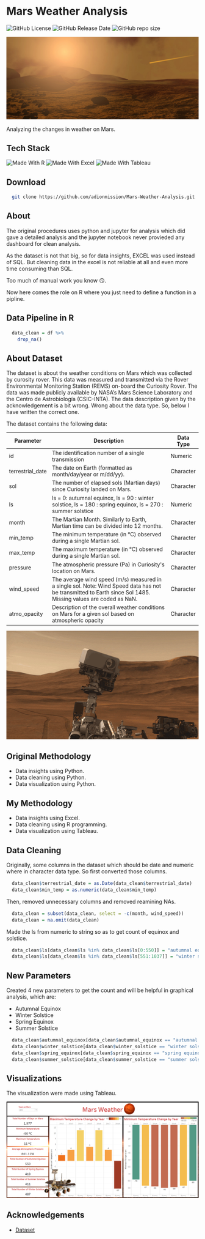 # Mars Weather Analysis

![GitHub License](https://img.shields.io/github/license/adionmission/Mars-Weather-Analysis)
![GitHub Release Date](https://img.shields.io/github/release-date/adionmission/Mars-Weather-Analysis)
![GitHub repo size](https://img.shields.io/github/repo-size/adionmission/Mars-Weather-Analysis)

![MARS Weather](Images/mars_weather_wallpaper.jpg)

Analyzing the changes in weather on Mars.

## Tech Stack

![Made With R](https://img.shields.io/badge/-r-165CAA?style=for-the-badge&labelColor=grey&logo=r&logoColor=white)
![Made With Excel](https://img.shields.io/badge/-excel-darkgreen?style=for-the-badge&labelColor=grey&logo=microsoftexcel&logoColor=white)
![Made With Tableau](https://img.shields.io/badge/-tableau-orange?style=for-the-badge&labelColor=grey&logo=tableau&logoColor=white)

## Download

```bash
  git clone https://github.com/adionmission/Mars-Weather-Analysis.git
```

## About

The original procedures uses python and jupyter for analysis which did gave a detailed analysis and the jupyter notebook never provieded any dashboard for clean analysis.

As the dataset is not that big, so for data insights, EXCEL was used instead of SQL. But cleaning data in the excel is not reliable at all and even more time consuming than SQL.

Too much of manual work you know 😏.

Now here comes the role on R where you just need to define a function in a pipline.

## Data Pipeline in R

```r
  data_clean = df %>%
    drop_na()
```

## About Dataset

The dataset is about the weather conditions on Mars which was collected by curosity rover.
This data was measured and transmitted via the Rover Environmental Monitoring Station (REMS) on-board the Curiosity Rover. The data was made publicly available by NASA’s Mars Science Laboratory and the Centro de Astrobiología (CSIC-INTA).
The data description given by the acknowledgement is a bit wrong. Wrong about the data type. So, below I have written the correct one. 

The dataset contains the following data:

| Parameter             | Description                                                        | Data Type                                                         |
| ----------------- | ------------------------------------------------------------------ |------------------------------------------------------------------ |
| id | The identification number of a single transmission | Numeric |
| terrestrial_date | The date on Earth (formatted as month/day/year or m/dd/yy). | Character |
| sol | 	The number of elapsed sols (Martian days) since Curiosity landed on Mars. | Character |
| ls | ls = 0: autumnal equinox, ls = 90 : winter solstice, ls = 180 : spring equinox, ls = 270 : summer solstice | Numeric |
| month | The Martian Month. Similarly to Earth, Martian time can be divided into 12 months. | Character |
| min_temp | The minimum temperature (in °C) observed during a single Martian sol. | Character |
| max_temp | 	The maximum temperature (in °C) observed during a single Martian sol. | Character |
| pressure | 	The atmospheric pressure (Pa) in Curiosity's location on Mars. | Character |
| wind_speed | The average wind speed (m/s) measured in a single sol. Note: Wind Speed data has not be transmitted to Earth since Sol 1485. Missing values are coded as NaN. | Character |
| atmo_opacity | Description of the overall weather conditions on Mars for a given sol based on atmospheric opacity | Character |

![Curiosity Rover GIF](Images/curiosity_rover.gif)

## Original Methodology
 - Data insights using Python.
 - Data cleaning using Python.
 - Data visualization using Python.

## My Methodology
 - Data insights using Excel.
 - Data cleaning using R programming.
 - Data visualization using Tableau.

## Data Cleaning

Originally, some columns in the dataset which should be date and numeric where in character data type. So first converted those columns.

```r
  data_clean$terrestrial_date = as.Date(data_clean$terrestrial_date)
  data_clean$min_temp = as.numeric(data_clean$min_temp)
```

Then, removed unnecessary columns and removed reamining NAs.

```r
  data_clean = subset(data_clean, select = -c(month, wind_speed))
  data_clean = na.omit(data_clean)
```

Made the ls from numeric to string so as to get count of equinox and solstice.

```r
  data_clean$ls[data_clean$ls %in% data_clean$ls[0:550]] = "autumnal equinox"
  data_clean$ls[data_clean$ls %in% data_clean$ls[551:1037]] = "winter solstice"
```

## New Parameters

Created 4 new parameters to get the count and will be helpful in graphical analysis, which are:

 - Autumnal Equinox
 - Winter Solstice
 - Spring Equinox
 - Summer Solstice

```r
  data_clean$autumnal_equinox[data_clean$autumnal_equinox == "autumnal equinox"] = 1
  data_clean$winter_solstice[data_clean$winter_solstice == "winter solstice"] = 1
  data_clean$spring_equinox[data_clean$spring_equinox == "spring equinox"] = 1
  data_clean$summer_solstice[data_clean$summer_solstice == "summer solstice"] = 1
```

## Visualizations

The visualization were made using Tableau.

![MARS Weather](mars_weather.png)

## Acknowledgements

 - [Dataset](https://data.world/the-pudding/mars-weather)
